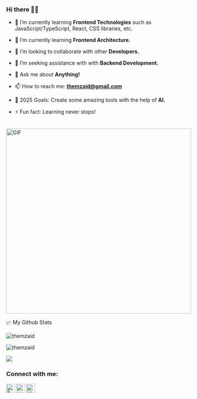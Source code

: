 ### Hi there 👋🏻

- 🔭 I’m currently learning **Frontend Technologies** such as JavaScript/TypeScript, React, CSS libraries, etc.
- 🌱 I’m currently learning **Frontend Architecture.**
- 👯 I’m looking to collaborate with other **Developers.**
- 🧐 I’m seeking assistance with with **Backend Development.**
- 💬 Ask me about **Anything!**
- 📫 How to reach me: **themzaid@gmail.com**

- 🥅 2025 Goals: Create some amazing tools with the help of **AI.**
- ⚡ Fun fact: Learning never stops!

<br>
<img alt="GIF" src="https://github.com/abhisheknaiidu/abhisheknaiidu/blob/master/code.gif?raw=true" width="500" />
<br>

📈 My Github Stats
<p align="left"> <img src="https://github-readme-stats.vercel.app/api?username=themzaid&show_icons=true&theme=gotham" alt="themzaid" />

<br>

<p> <img src="https://komarev.com/ghpvc/?username=themzaid&label=Profile%20views&color=0e75b6&style=flat" alt="themzaid" /> </p>

<img src="https://github-readme-stats.vercel.app/api/top-langs/?username=themzaid&layout=compact&langs_count=10&cache_seconds=1800" />

<br clear="all">

### Connect with me:

[<img align="left" alt="Twitter" width="24px" src="https://img.icons8.com/ios-filled/50/808080/twitterx--v1.png" />][twitter] 
[<img align="left" alt="LinkedIn" width="24px" src="https://img.icons8.com/ios-filled/50/808080/linkedin.png" />][linkedin] 
[<img align="left" alt="Website" width="24px" src="https://img.icons8.com/ios-filled/50/808080/internet.png" />][website] 

[linkedin]: https://linkedin.com/in/themzaid 
[website]: https://themzaid.com 
[twitter]: https://twitter.com/themzaid
